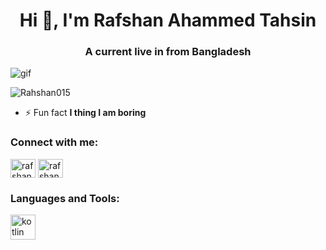 <h1 align="center">Hi 👋, I'm Rafshan Ahammed Tahsin</h1>
<h3 align="center">A current live in from Bangladesh</h3>

![gif](https://github.com/Rafshan015/Rafshan015/assets/148086128/9d9309e7-c415-44a0-83cb-e22071fea791)

<p align="left"> <img src="https://komarev.com/ghpvc/?username=Rahshan015&label=Profile%20views&color=0e75b6&style=flat" alt="Rahshan015" /> </p>

- ⚡ Fun fact **I thing I am boring**

<h3 align="left">Connect with me:</h3>
<p align="left">
<a href="https://fb.com/rafshan ahammed tahsin.0101" target="blank"><img align="center" src="https://raw.githubusercontent.com/rahuldkjain/github-profile-readme-generator/master/src/images/icons/Social/facebook.svg" alt="rafshan ahammed tahsin.0101" height="30" width="40" /></a>
<a href="https://instagram.com/rafshan ahammed tahsin" target="blank"><img align="center" src="https://raw.githubusercontent.com/rahuldkjain/github-profile-readme-generator/master/src/images/icons/Social/instagram.svg" alt="rafshan ahammed tahsin" height="30" width="40" /></a>
</p>

<h3 align="left">Languages and Tools:</h3>
<p align="left"> <a href="https://kotlinlang.org" target="_blank" rel="noreferrer"> <img src="https://www.vectorlogo.zone/logos/kotlinlang/kotlinlang-icon.svg" alt="kotlin" width="40" height="40"/> </a> </p>
